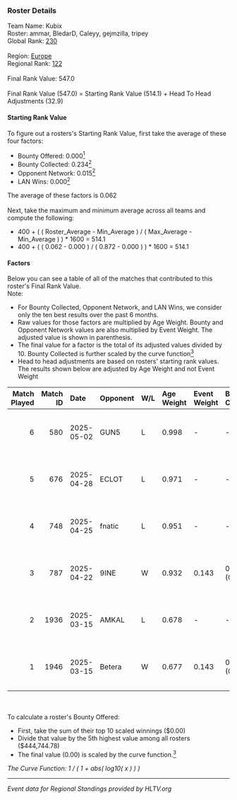 ### Roster Details<br />
Team Name: Kubix<br />
Roster: ammar, BledarD, Caleyy, gejmzilla, tripey<br />
Global Rank: [230](../../standings_global_2025_06_02.md)<br />
<br />
Region: [Europe]( ../../standings_europe_2025_06_02.md)<br />
Regional Rank: [122]( ../../standings_europe_2025_06_02.md)<br />
<br />
Final Rank Value:  547.0<br />
<br />
Final Rank Value (547.0) = Starting Rank Value (514.1) + Head To Head Adjustments (32.9)<br />

#### Starting Rank Value<br />
To figure out a rosters's Starting Rank Value, first take the average of these four factors:<br />
- Bounty Offered: 0.000[<sup>1</sup>](#table2)
- Bounty Collected: 0.234[<sup>2</sup>](#table1)
- Opponent Network: 0.015[<sup>2</sup>](#table1)
- LAN Wins: 0.000[<sup>2</sup>](#table1)

The average of these factors is 0.062<br />
<br />
Next, take the maximum and minimum average across all teams and compute the following:<br />
- 400 + ( ( Roster_Average - Min_Average ) / ( Max_Average - Min_Average ) ) * 1600 = 514.1
- 400 + ( ( 0.062 - 0.000 ) / ( 0.872 - 0.000 ) ) * 1600 = 514.1


#### Factors<br />
Below you can see a table of all of the matches that contributed to this roster's Final Rank Value.<br />
Note:<br />

- For Bounty Collected, Opponent Network, and LAN Wins, we consider only the ten best results over the past 6 months.
- Raw values for those factors are multiplied by Age Weight. Bounty and Opponent Network values are also multiplied by Event Weight. The adjusted value is shown in parenthesis.
- The final value for a factor is the total of its adjusted values divided by 10. Bounty Collected is further scaled by the curve function[<sup>3</sup>](#curveFunction)
- Head to head adjustments are based on rosters' starting rank values. The results shown below are adjusted by Age Weight and not Event Weight
<span id="table1"></span><br />


| Match Played | Match ID | Date       | Opponent | W/L | Age Weight | Event Weight | Bounty Collected | Opponent Network | LAN Wins  | H2H Adj. | Roster                                    |
| -: | -: | :- | :- | :- | :- | :- | :- | :- | :- | -: | :- |
|            6 |      580 | 2025-05-02 | GUN5     | L   | 0.998      | -            | -                | -                | -         |    -2.83 | ammar, BledarD, Caleyy, gejmzilla, tripey |
|            5 |      676 | 2025-04-28 | ECLOT    | L   | 0.971      | -            | -                | -                | -         |    -2.75 | ammar, BledarD, Caleyy, gejmzilla, tripey |
|            4 |      748 | 2025-04-25 | fnatic   | L   | 0.951      | -            | -                | -                | -         |    -1.33 | ammar, BledarD, Caleyy, gejmzilla, tripey |
|            3 |      787 | 2025-04-22 | 9INE     | W   | 0.932      | 0.143        | 0.025 (0.003)    | 0.961 (0.128)    | 0 (0.000) |    27.64 | ammar, BledarD, Caleyy, gejmzilla, tripey |
|            2 |     1936 | 2025-03-15 | AMKAL    | L   | 0.678      | -            | -                | -                | -         |    -6.04 | ammar, Caleyy, gejmzilla, tripey, v1w     |
|            1 |     1946 | 2025-03-15 | Betera   | W   | 0.677      | 0.143        | 0.019 (0.002)    | 0.240 (0.023)    | 0 (0.000) |    18.24 | ammar, Caleyy, gejmzilla, tripey, v1w     |

<br />
<span id="table2"></span><br />
To calculate a roster's Bounty Offered:<br />

- First, take the sum of their top 10 scaled winnings ($0.00)
- Divide that value by the 5th highest value among all rosters ($444,744.78)
- The final value (0.00) is scaled by the curve function.[<sup>3</sup>](#curveFunction)

<span id="curveFunction"></span>_The Curve Function: 1 / ( 1 + abs( log10( x ) ) )_<br />

---
_Event data for Regional Standings provided by HLTV.org_<br />
